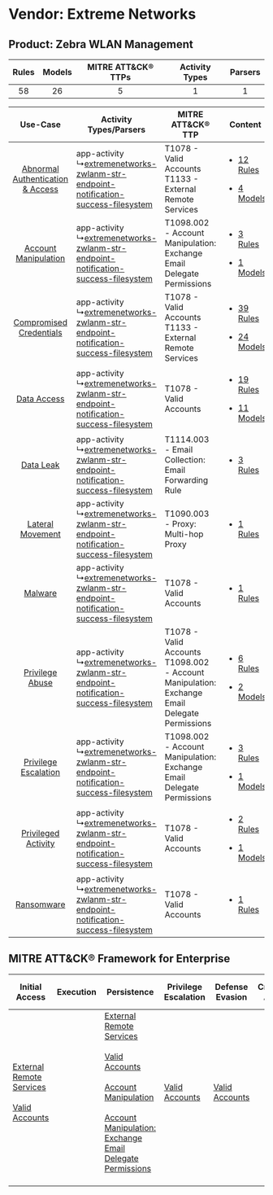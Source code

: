 Vendor: Extreme Networks
========================
Product: Zebra WLAN Management
------------------------------
| Rules | Models | MITRE ATT&CK® TTPs | Activity Types | Parsers |
|:-----:|:------:|:------------------:|:--------------:|:-------:|
|  58   |   26   |         5          |       1        |    1    |

|    Use-Case    | Activity Types/Parsers    | MITRE ATT&CK® TTP    | Content    |
|:----:| ---- | ---- | ---- |
| [Abnormal Authentication & Access](../../../UseCases/uc_abnormal_authentication_&_access.md) |  app-activity<br> ↳[extremenetworks-zwlanm-str-endpoint-notification-success-filesystem](Ps/pC_extremenetworkszwlanmstrendpointnotificationsuccessfilesystem.md)<br> | T1078 - Valid Accounts<br>T1133 - External Remote Services<br>    | [<ul><li>12 Rules</li></ul><ul><li>4 Models</li></ul>](RM/r_m_extreme_networks_zebra_wlan_management_Abnormal_Authentication_&_Access.md) |
|    [Account Manipulation](../../../UseCases/uc_account_manipulation.md)    |  app-activity<br> ↳[extremenetworks-zwlanm-str-endpoint-notification-success-filesystem](Ps/pC_extremenetworkszwlanmstrendpointnotificationsuccessfilesystem.md)<br> | T1098.002 - Account Manipulation: Exchange Email Delegate Permissions<br>    | [<ul><li>3 Rules</li></ul><ul><li>1 Models</li></ul>](RM/r_m_extreme_networks_zebra_wlan_management_Account_Manipulation.md)    |
|          [Compromised Credentials](../../../UseCases/uc_compromised_credentials.md)          |  app-activity<br> ↳[extremenetworks-zwlanm-str-endpoint-notification-success-filesystem](Ps/pC_extremenetworkszwlanmstrendpointnotificationsuccessfilesystem.md)<br> | T1078 - Valid Accounts<br>T1133 - External Remote Services<br>    | [<ul><li>39 Rules</li></ul><ul><li>24 Models</li></ul>](RM/r_m_extreme_networks_zebra_wlan_management_Compromised_Credentials.md)         |
|    [Data Access](../../../UseCases/uc_data_access.md)    |  app-activity<br> ↳[extremenetworks-zwlanm-str-endpoint-notification-success-filesystem](Ps/pC_extremenetworkszwlanmstrendpointnotificationsuccessfilesystem.md)<br> | T1078 - Valid Accounts<br>    | [<ul><li>19 Rules</li></ul><ul><li>11 Models</li></ul>](RM/r_m_extreme_networks_zebra_wlan_management_Data_Access.md)    |
|    [Data Leak](../../../UseCases/uc_data_leak.md)    |  app-activity<br> ↳[extremenetworks-zwlanm-str-endpoint-notification-success-filesystem](Ps/pC_extremenetworkszwlanmstrendpointnotificationsuccessfilesystem.md)<br> | T1114.003 - Email Collection: Email Forwarding Rule<br>    | [<ul><li>3 Rules</li></ul>](RM/r_m_extreme_networks_zebra_wlan_management_Data_Leak.md)    |
|    [Lateral Movement](../../../UseCases/uc_lateral_movement.md)    |  app-activity<br> ↳[extremenetworks-zwlanm-str-endpoint-notification-success-filesystem](Ps/pC_extremenetworkszwlanmstrendpointnotificationsuccessfilesystem.md)<br> | T1090.003 - Proxy: Multi-hop Proxy<br>    | [<ul><li>1 Rules</li></ul>](RM/r_m_extreme_networks_zebra_wlan_management_Lateral_Movement.md)    |
|    [Malware](../../../UseCases/uc_malware.md)    |  app-activity<br> ↳[extremenetworks-zwlanm-str-endpoint-notification-success-filesystem](Ps/pC_extremenetworkszwlanmstrendpointnotificationsuccessfilesystem.md)<br> | T1078 - Valid Accounts<br>    | [<ul><li>1 Rules</li></ul>](RM/r_m_extreme_networks_zebra_wlan_management_Malware.md)    |
|    [Privilege Abuse](../../../UseCases/uc_privilege_abuse.md)    |  app-activity<br> ↳[extremenetworks-zwlanm-str-endpoint-notification-success-filesystem](Ps/pC_extremenetworkszwlanmstrendpointnotificationsuccessfilesystem.md)<br> | T1078 - Valid Accounts<br>T1098.002 - Account Manipulation: Exchange Email Delegate Permissions<br> | [<ul><li>6 Rules</li></ul><ul><li>2 Models</li></ul>](RM/r_m_extreme_networks_zebra_wlan_management_Privilege_Abuse.md)    |
|    [Privilege Escalation](../../../UseCases/uc_privilege_escalation.md)    |  app-activity<br> ↳[extremenetworks-zwlanm-str-endpoint-notification-success-filesystem](Ps/pC_extremenetworkszwlanmstrendpointnotificationsuccessfilesystem.md)<br> | T1098.002 - Account Manipulation: Exchange Email Delegate Permissions<br>    | [<ul><li>3 Rules</li></ul><ul><li>1 Models</li></ul>](RM/r_m_extreme_networks_zebra_wlan_management_Privilege_Escalation.md)    |
|    [Privileged Activity](../../../UseCases/uc_privileged_activity.md)    |  app-activity<br> ↳[extremenetworks-zwlanm-str-endpoint-notification-success-filesystem](Ps/pC_extremenetworkszwlanmstrendpointnotificationsuccessfilesystem.md)<br> | T1078 - Valid Accounts<br>    | [<ul><li>2 Rules</li></ul><ul><li>1 Models</li></ul>](RM/r_m_extreme_networks_zebra_wlan_management_Privileged_Activity.md)    |
|    [Ransomware](../../../UseCases/uc_ransomware.md)    |  app-activity<br> ↳[extremenetworks-zwlanm-str-endpoint-notification-success-filesystem](Ps/pC_extremenetworkszwlanmstrendpointnotificationsuccessfilesystem.md)<br> | T1078 - Valid Accounts<br>    | [<ul><li>1 Rules</li></ul>](RM/r_m_extreme_networks_zebra_wlan_management_Ransomware.md)    |

MITRE ATT&CK® Framework for Enterprise
--------------------------------------
| Initial Access                                                                                                                                   | Execution | Persistence                                                                                                                                                                                                                                                                                                                                 | Privilege Escalation                                                | Defense Evasion                                                     | Credential Access | Discovery | Lateral Movement | Collection                                                                                                                                                            | Command and Control                                                                                                                       | Exfiltration | Impact |
| ------------------------------------------------------------------------------------------------------------------------------------------------ | --------- | ------------------------------------------------------------------------------------------------------------------------------------------------------------------------------------------------------------------------------------------------------------------------------------------------------------------------------------------- | ------------------------------------------------------------------- | ------------------------------------------------------------------- | ----------------- | --------- | ---------------- | --------------------------------------------------------------------------------------------------------------------------------------------------------------------- | ----------------------------------------------------------------------------------------------------------------------------------------- | ------------ | ------ |
| [External Remote Services](https://attack.mitre.org/techniques/T1133)<br><br>[Valid Accounts](https://attack.mitre.org/techniques/T1078)<br><br> |           | [External Remote Services](https://attack.mitre.org/techniques/T1133)<br><br>[Valid Accounts](https://attack.mitre.org/techniques/T1078)<br><br>[Account Manipulation](https://attack.mitre.org/techniques/T1098)<br><br>[Account Manipulation: Exchange Email Delegate Permissions](https://attack.mitre.org/techniques/T1098/002)<br><br> | [Valid Accounts](https://attack.mitre.org/techniques/T1078)<br><br> | [Valid Accounts](https://attack.mitre.org/techniques/T1078)<br><br> |                   |           |                  | [Email Collection](https://attack.mitre.org/techniques/T1114)<br><br>[Email Collection: Email Forwarding Rule](https://attack.mitre.org/techniques/T1114/003)<br><br> | [Proxy: Multi-hop Proxy](https://attack.mitre.org/techniques/T1090/003)<br><br>[Proxy](https://attack.mitre.org/techniques/T1090)<br><br> |              |        |